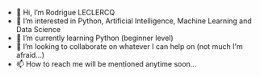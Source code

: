 - 👋 Hi, I’m Rodrigue LECLERCQ
- 👀 I’m interested in Python, Artificial Intelligence, Machine Learning and Data Science
- 🌱 I’m currently learning Python (beginner level)
- 💞️ I’m looking to collaborate on whatever I can help on (not much I'm afraid...)
- 📫 How to reach me will be mentioned anytime soon...

<!---
Rodrigue-LECLERCQ/Rodrigue-LECLERCQ is a ✨ special ✨ repository because its `README.md` (this file) appears on your GitHub profile.
You can click the Preview link to take a look at your changes.
--->
